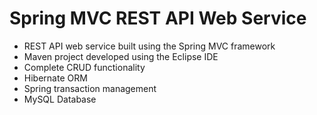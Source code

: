 # Spring MVC REST API Web Service
* REST API web service built using the Spring MVC framework
* Maven project developed using the Eclipse IDE
* Complete CRUD functionality
* Hibernate ORM
* Spring transaction management
* MySQL Database
